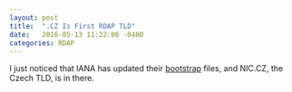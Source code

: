```yaml
---
layout: post
title:  ".CZ Is First RDAP TLD"
date:   2016-05-13 11:22:06 -0400
categories: RDAP
---
```

I just noticed that IANA has updated their [bootstrap](http://data.iana.org/rdap/dns.json) files,
and NIC.CZ, the Czech TLD, is in there.
